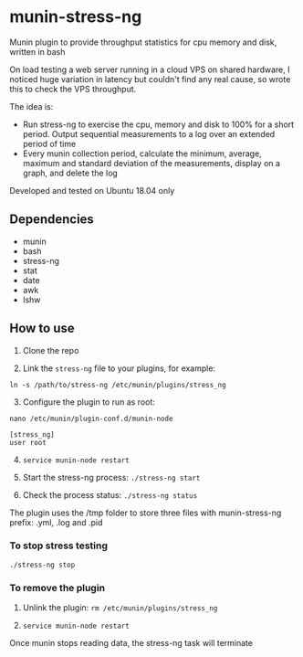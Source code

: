# munin-stress-ng
Munin plugin to provide throughput statistics for cpu memory and disk, written in bash

On load testing a web server running in a cloud VPS on shared hardware, I noticed huge variation in latency but couldn't find any real cause, so wrote this to check the VPS throughput.

The idea is:
 - Run stress-ng to exercise the cpu, memory and disk to 100% for a short period. Output sequential measurements to a log over an extended period of time
 - Every munin collection period, calculate the minimum, average, maximum and standard deviation of the measurements, display on a graph, and delete the log

Developed and tested on Ubuntu 18.04 only

## Dependencies
 - munin
 - bash
 - stress-ng
 - stat
 - date
 - awk
 - lshw

## How to use

1. Clone the repo

2. Link the `stress-ng` file to your plugins, for example:

`ln -s /path/to/stress-ng /etc/munin/plugins/stress_ng`

3. Configure the plugin to run as root:

`nano /etc/munin/plugin-conf.d/munin-node`

    [stress_ng]
    user root

4. `service munin-node restart`

5. Start the stress-ng process: `./stress-ng start`

6. Check the process status: `./stress-ng status`

The plugin uses the /tmp folder to store three files with munin-stress-ng prefix: .yml, .log and .pid

### To stop stress testing

`./stress-ng stop`

### To remove the plugin

1. Unlink the plugin: `rm /etc/munin/plugins/stress_ng`

2. `service munin-node restart`

Once munin stops reading data, the stress-ng task will terminate

